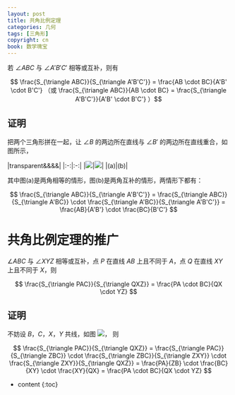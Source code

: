 ```yaml
---
layout: post
title: 共角比例定理
categories: 几何
tags: [三角形]
copyright: cn
book: 数学瑰宝
---
```


若 $\angle ABC$ 与 $\angle A'B'C'$ 相等或互补，则有

$$ \frac{S_{\triangle ABC}}{S_{\triangle A'B'C'}} = \frac{AB \cdot BC}{A'B' \cdot B'C'} （或 \frac{S_{\triangle ABC}}{AB \cdot BC} = \frac{S_{\triangle A'B'C'}}{A'B' \cdot B'C'} ）$$

<!--more-->

## 证明

把两个三角形拼在一起，让 $\angle B$ 的两边所在直线与 $\angle B'$ 的两边所在直线重合，如图所示，

|transparent&&&&|
|:-:|:-:|
|<img src="{{ site.baseurl }}{% link /pic/gongjiaobili/a.svg %}"/>|<img src="{{ site.baseurl }}{% link /pic/gongjiaobili/b.svg %}"/>|
|(a)|(b)|

其中图(a)是两角相等的情形，图(b)是两角互补的情形，两情形下都有：

$$ \frac{S_{\triangle ABC}}{S_{\triangle A'B'C'}} = \frac{S_{\triangle ABC}}{S_{\triangle A'BC}} \cdot \frac{S_{\triangle A'BC}}{S_{\triangle A'B'C'}} = \frac{AB}{A'B'} \cdot \frac{BC}{B'C'} $$

# 共角比例定理的推广

$\angle ABC$ 与 $\angle XYZ$ 相等或互补，点 $P$ 在直线 $AB$ 上且不同于 $A$，点 $Q$ 在直线 $XY$ 上且不同于 $X$，则

$$ \frac{S_{\triangle PAC}}{S_{\triangle QXZ}} = \frac{PA \cdot BC}{QX \cdot YZ} $$

## 证明

不妨设 $B$，$C$，$X$，$Y$ 共线，如图 <img src="{{ site.baseurl }}{% link /pic/gongjiaobili/c.svg %}"/>， 则

$$ \frac{S_{\triangle PAC}}{S_{\triangle QXZ}} = \frac{S_{\triangle PAC}}{S_{\triangle ZBC}} \cdot \frac{S_{\triangle ZBC}}{S_{\triangle ZXY}} \cdot \frac{S_{\triangle ZXY}}{S_{\triangle QXZ}} = \frac{PA}{ZB} \cdot \frac{BC}{XY} \cdot \frac{XY}{QX} = \frac{PA \cdot BC}{QX \cdot YZ} $$

* content
{:toc}
